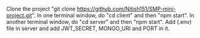Clone the project "git clone https://github.com/Nitish151/SMP-mini-project.git".
In one terminal window, do
"cd client" and then
"npm start".
In another terminal window,
do "cd server" and then
"npm start".
Add (.env) file in server and add JWT_SECRET, MONGO_URI and PORT in it.
